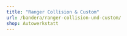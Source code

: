 ```yaml
---
title: "Ranger Collision & Custom"
url: /bandera/ranger-collision-und-custom/
shop: Autowerkstatt
---
```

